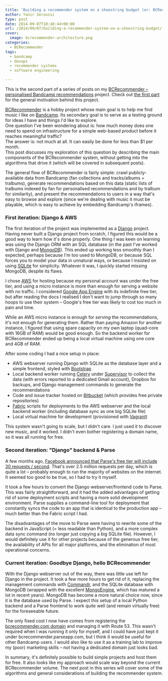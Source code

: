 ```yaml
---
title: 'Building a recommender system on a shoestring budget (or: BCRecommender part 2 – general system layout)'
author: Yanir Seroussi
type: post
date: 2014-09-07T10:48:44+00:00
url: /2014/09/07/building-a-recommender-system-on-a-shoestring-budget/
cover:
  image: bcrecommender-architecture.png
categories:
  - BCRecommender
tags:
  - bandcamp
  - devops
  - recommender systems
  - software engineering

---
```

<p class="intro-note">This is the second part of a series of posts on my <a href="http://www.bcrecommender.com" target="_blank" rel="noopener">BCRecommender – personalised Bandcamp recommendations</a> project. Check out <a href="http://yanirseroussi.com/2014/08/30/building-a-bandcamp-recommender-system-part-1-motivation/">the first part</a> for the general motivation behind this project.</p>

<a href="http://www.bcrecommender.com" target="_blank" rel="noopener">BCRecommender</a> is a hobby project whose main goal is to help me find music I like on <a href="https://bandcamp.com" target="_blank" rel="noopener">Bandcamp</a>. Its secondary goal is to serve as a testing ground for ideas I have and things I'd like to explore.  
One question I've been wondering about is: how much money does one need to spend on infrastructure for a simple web-based product before it reaches meaningful traffic?  
The answer is: not much at all. It can easily be done for less than $1 per month.  
This post discusses my exploration of this question by describing the main components of the BCRecommender system, without getting into the algorithms that drive it (which will be covered in subsequent posts).

The general flow of BCRecommender is fairly simple: crawl publicly-available data from Bandcamp (fan collections and tracks/albums = tralbums), generate recommendations based on this data (static lists of tralbums indexed by fan for personalised recommendations and by tralbum for similarity), and present the recommendations to users in a way that's easy to browse and explore (since we're dealing with music it must be playable, which is easy to achieve by embedding Bandcamp's iframes).

### First iteration: Django & AWS

The first iteration of the project was implemented as a <a href="https://www.djangoproject.com/" target="_blank" rel="noopener">Django</a> project. Having never built a Django project from scratch, I figured this would be a good way to learn how it's done properly. One thing I was keen on learning was using the Django ORM with an SQL database (in the past I've worked with Django and <a href="https://www.mongodb.org/" target="_blank" rel="noopener">MongoDB</a>). This ended up working less smoothly than I expected, perhaps because I'm too used to MongoDB, or because SQL forces you to model your data in unnatural ways, or because I insisted on using <a href="https://sqlite.org/" target="_blank" rel="noopener">SQLite</a> for simplicity. Whatever it was, I quickly started missing MongoDB, despite its flaws.

I chose <a href="https://aws.amazon.com/" target="_blank" rel="noopener">AWS</a> for hosting because my personal account was under the free tier, and using a micro instance is more than enough for serving a website with no traffic. I considered <a href="https://developers.google.com/appengine/" target="_blank" rel="noopener">Google App Engine</a> with its indefinite free tier, but after reading the docs I realised I don't want to jump through so many hoops to use their system – Google's free tier was likely to cost too much in pain and time.

While an AWS micro instance is enough for _serving_ the recommendations, it's not enough for generating them. Rather than paying Amazon for another instance, I figured that using spare capacity on my own laptop (quad-core with 16GB of RAM) would be good enough. So the backend worker for BCRecommender ended up being a local virtual machine using one core and 4GB of RAM.

After some coding I had a nice setup in place:

  * AWS webserver running Django with SQLite as the database layer and a simple frontend, styled with <a href="http://getbootstrap.com/" target="_blank" rel="noopener">Bootstrap</a>
  * Local backend worker running <a href="http://www.celeryproject.org/" target="_blank" rel="noopener">Celery</a> under <a href="http://supervisord.org/" target="_blank" rel="noopener">Supervisor</a> to collect the data (with errors reported to a dedicated Gmail account), Dropbox for backups, and Django management commands to generate the recommendations
  * Code and issue tracker hosted on <a href="https://bitbucket.org/" target="_blank" rel="noopener">Bitbucket</a> (which provides free private repositories)
  * <a href="http://www.fabfile.org/" target="_blank" rel="noopener">Fabric</a> scripts for deployments to the AWS webserver and the local backend worker (including database sync as one big SQLite file)
  * Local virtual machine for development (provisioned with <a href="http://www.vagrantup.com/" target="_blank" rel="noopener">Vagrant</a>)

This system wasn't going to scale, but I didn't care. I just used it to discover new music, and it worked. I didn't even bother registering a domain name, so it was all running for free.

### Second iteration: "Django" backend & Parse

A few months ago, <a href="http://blog.parse.com/2014/04/30/parse-pricing-now-cheaper-and-simpler/" target="_blank" rel="noopener">Facebook announced that Parse's free tier will include 30 requests / second</a>. That's over 2.5 million requests per day, which is quite a lot – probably enough to run the majority of websites on the internet. <!--In addition, Parse is meant to be a backend service for mobile apps. Being able to use it for website hosting as well appears to be a pleasant side effect.--> It seemed too good to be true, so I had to try it myself.

It took a few hours to convert the Django webserver/frontend code to Parse. This was fairly straightforward, and it had the added advantages of getting rid of some deployment scripts and having a more solid development environment. Parse supplies a command-line tool for deployment that constantly syncs the code to an app that is identical to the production app – much better than the Fabric script I had.

The disadvantages of the move to Parse were having to rewrite some of the backend in JavaScript (= less readable than Python), and a more complex data sync command (no longer just copying a big SQLite file). However, I would definitely use it for other projects because of the generous free tier, the availability of APIs for all major platforms, and the elimination of most operational concerns.

### Current iteration: Goodbye Django, hello BCRecommender

With the Django webserver out of the way, there was little use left for Django in the project. It took a few more hours to get rid of it, replacing the management commands with <a href="https://github.com/tellapart/commandr" target="_blank" rel="noopener">Commandr</a>, and the SQLite database with MongoDB (wrapped with the excellent <a href="http://mongoengine.org/" target="_blank" rel="noopener">MongoEngine</a>, which has matured a lot in recent years). MongoDB has become a more natural choice now, since it is the database used by Parse. I expect this setup of a local Python backend and a Parse frontend to work quite well (and remain virtually free) for the foreseeable future.

The only fixed cost I now have comes from registering the <a href="http://www.bcrecommender.com" target="_blank" rel="noopener">bcrecommender.com domain</a> and managing it with Route 53. This wasn't required when I was running it only for myself, and I could have just kept it under bcrecommender.parseapp.com, but I think it would be useful for other Bandcamp users. I would also like to use it as a training lab to improve my (poor) marketing skills – not having a dedicated domain just looks bad.

In summary, it's definitely possible to build simple projects and host them for free. It also looks like my approach would scale way beyond the current BCRecommender volume. The next post in this series will cover some of the algorithms and general considerations of building the recommender system.
